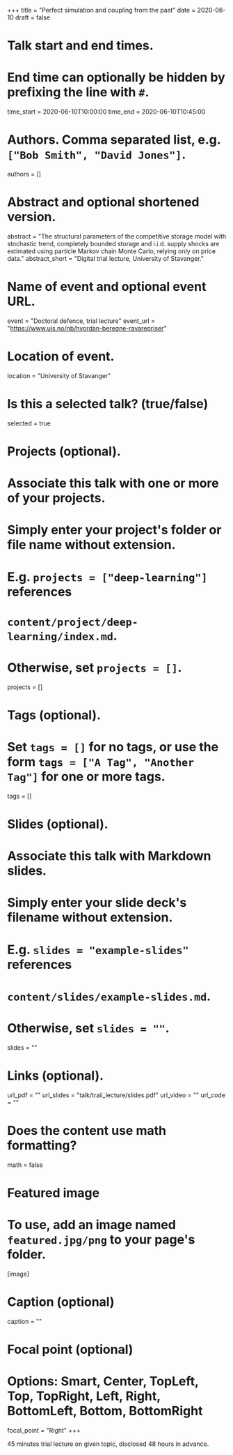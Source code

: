+++
title = "Perfect simulation and coupling from the past"
date = 2020-06-10
draft = false

# Talk start and end times.
#   End time can optionally be hidden by prefixing the line with `#`.
time_start = 2020-06-10T10:00:00
time_end = 2020-06-10T10:45:00

# Authors. Comma separated list, e.g. `["Bob Smith", "David Jones"]`.
authors = []

# Abstract and optional shortened version.
abstract = "The structural parameters of the competitive storage model with stochastic trend, completely bounded storage and i.i.d. supply shocks are estimated using particle Markov chain Monte Carlo, relying only on price data."
abstract_short = "Digital trial lecture, University of Stavanger."

# Name of event and optional event URL.
event = "Doctoral defence, trial lecture"
event_url = "https://www.uis.no/nb/hvordan-beregne-ravarepriser"

# Location of event.
location = "University of Stavanger"

# Is this a selected talk? (true/false)
selected = true

# Projects (optional).
#   Associate this talk with one or more of your projects.
#   Simply enter your project's folder or file name without extension.
#   E.g. `projects = ["deep-learning"]` references 
#   `content/project/deep-learning/index.md`.
#   Otherwise, set `projects = []`.
projects = []

# Tags (optional).
#   Set `tags = []` for no tags, or use the form `tags = ["A Tag", "Another Tag"]` for one or more tags.
tags = []

# Slides (optional).
#   Associate this talk with Markdown slides.
#   Simply enter your slide deck's filename without extension.
#   E.g. `slides = "example-slides"` references 
#   `content/slides/example-slides.md`.
#   Otherwise, set `slides = ""`.
slides = ""

# Links (optional).
url_pdf = ""
url_slides = "talk/trail_lecture/slides.pdf"
url_video = ""
url_code = ""

# Does the content use math formatting?
math = false

# Featured image
# To use, add an image named `featured.jpg/png` to your page's folder. 
[image]
  # Caption (optional)
  caption = ""

  # Focal point (optional)
  # Options: Smart, Center, TopLeft, Top, TopRight, Left, Right, BottomLeft, Bottom, BottomRight
  focal_point = "Right"
+++

45 minutes trial lecture on given topic, disclosed 48 hours in advance.
